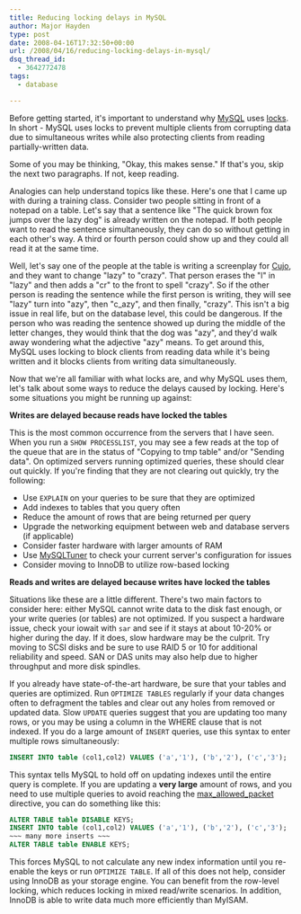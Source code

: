 ```yaml
---
title: Reducing locking delays in MySQL
author: Major Hayden
type: post
date: 2008-04-16T17:32:50+00:00
url: /2008/04/16/reducing-locking-delays-in-mysql/
dsq_thread_id:
  - 3642772478
tags:
  - database

---
```

Before getting started, it's important to understand why [MySQL][1] uses [locks][2]. In short - MySQL uses locks to prevent multiple clients from corrupting data due to simultaneous writes while also protecting clients from reading partially-written data.

Some of you may be thinking, "Okay, this makes sense." If that's you, skip the next two paragraphs. If not, keep reading.

Analogies can help understand topics like these. Here's one that I came up with during a training class. Consider two people sitting in front of a notepad on a table. Let's say that a sentence like "The quick brown fox jumps over the lazy dog" is already written on the notepad. If both people want to read the sentence simultaneously, they can do so without getting in each other's way. A third or fourth person could show up and they could all read it at the same time.

Well, let's say one of the people at the table is writing a screenplay for [Cujo][3], and they want to change "lazy" to "crazy". That person erases the "l" in "lazy" and then adds a "cr" to the front to spell "crazy". So if the other person is reading the sentence while the first person is writing, they will see "lazy" turn into "azy", then "c_azy", and then finally, "crazy". This isn't a big issue in real life, but on the database level, this could be dangerous. If the person who was reading the sentence showed up during the middle of the letter changes, they would think that the dog was "azy", and they'd walk away wondering what the adjective "azy" means. To get around this, MySQL uses locking to block clients from reading data while it's being written and it blocks clients from writing data simultaneously.

Now that we're all familiar with what locks are, and why MySQL uses them, let's talk about some ways to reduce the delays caused by locking. Here's some situations you might be running up against:

**Writes are delayed because reads have locked the tables**

This is the most common occurrence from the servers that I have seen. When you run a `SHOW PROCESSLIST`, you may see a few reads at the top of the queue that are in the status of "Copying to tmp table" and/or "Sending data". On optimized servers running optimized queries, these should clear out quickly. If you're finding that they are not clearing out quickly, try the following:

  * Use `EXPLAIN` on your queries to be sure that they are optimized
  * Add indexes to tables that you query often
  * Reduce the amount of rows that are being returned per query
  * Upgrade the networking equipment between web and database servers (if applicable)
  * Consider faster hardware with larger amounts of RAM
  * Use [MySQLTuner][4] to check your current server's configuration for issues
  * Consider moving to InnoDB to utilize row-based locking

**Reads and writes are delayed because writes have locked the tables**

Situations like these are a little different. There's two main factors to consider here: either MySQL cannot write data to the disk fast enough, or your write queries (or tables) are not optimized. If you suspect a hardware issue, check your iowait with `sar` and see if it stays at about 10-20% or higher during the day. If it does, slow hardware may be the culprit. Try moving to SCSI disks and be sure to use RAID 5 or 10 for additional reliability and speed. SAN or DAS units may also help due to higher throughput and more disk spindles.

If you already have state-of-the-art hardware, be sure that your tables and queries are optimized. Run `OPTIMIZE TABLES` regularly if your data changes often to defragment the tables and clear out any holes from removed or updated data. Slow `UPDATE` queries suggest that you are updating too many rows, or you may be using a column in the WHERE clause that is not indexed. If you do a large amount of `INSERT` queries, use this syntax to enter multiple rows simultaneously:

```sql
INSERT INTO table (col1,col2) VALUES ('a','1'), ('b','2'), ('c','3');
```

This syntax tells MySQL to hold off on updating indexes until the entire query is complete. If you are updating a **very large** amount of rows, and you need to use multiple queries to avoid reaching the [max\_allowed\_packet][5] directive, you can do something like this:

```sql
ALTER TABLE table DISABLE KEYS;
INSERT INTO table (col1,col2) VALUES ('a','1'), ('b','2'), ('c','3');
~~~ many more inserts ~~~
ALTER TABLE table ENABLE KEYS;
```

This forces MySQL to not calculate any new index information until you re-enable the keys or run `OPTIMIZE TABLE`. If all of this does not help, consider using InnoDB as your storage engine. You can benefit from the row-level locking, which reduces locking in mixed read/write scenarios. In addition, InnoDB is able to write data much more efficiently than MyISAM.

 [1]: http://dev.mysql.com/
 [2]: http://dev.mysql.com/doc/refman/5.0/en/locking-issues.html
 [3]: http://www.imdb.com/title/tt0085382/
 [4]: http://rackerhacker.com/mysqltuner/
 [5]: http://dev.mysql.com/doc/refman/5.0/en/server-system-variables.html#option_mysqld_max_allowed_packet
